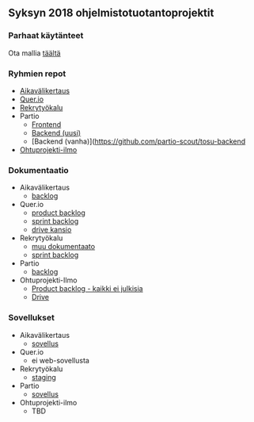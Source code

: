 ## Syksyn 2018 ohjelmistotuotantoprojektit

### Parhaat käytänteet

Ota mallia [täältä](https://github.com/ohtu-ohjaajat/OhTuHistory/blob/master/reference.md)

### Ryhmien repot
- [Aikavälikertaus](https://github.com/ohtu-aikavali)
- [Quer.io](https://github.com/Quer-io/Quer.io)
- [Rekrytyökalu](https://github.com/ohtu-rekry)
- Partio
  - [Frontend](https://github.com/partio-scout/tosu-frontend)
  - [Backend (uusi)](https://github.com/partio-scout/tosu-backend-node)
  - [Backend (vanha)](https://github.com/partio-scout/tosu-backend
- [Ohtuprojekti-ilmo](https://github.com/ohtuprojekti-ilmo)
  
  

### Dokumentaatio

- Aikavälikertaus
  - [backlog](https://docs.google.com/spreadsheets/d/1eLOK-ZdBtr7S7bItJMD2JX7B941bgRIqcAq6uivDRaY/edit#gid=1)
- Quer.io 
  - [product backlog](https://docs.google.com/spreadsheets/d/1zoZrZ76nHl1ytfHcbrPXzbQAAnYuDqROq3syIgq6yv4/edit#gid=0)
  - [sprint backlog](https://docs.google.com/spreadsheets/d/1356DjMJaCLzRHgTVMD-nwnh5C8HQBULkCzGxY0TGmIg/edit#gid=0)
  - [drive kansio](https://drive.google.com/drive/folders/14ewSGMBRCjzhqK1nLX_qdbn0I-8p89ea)
 - Rekrytyökalu
   - [muu dokumentaato](https://drive.google.com/open?id=15oY17CYTkx-eXyyLoGN5QNCkrILjgnGNioUANWcxRZY)
   - [sprint backlog](https://trello.com/b/1ElKPbZ2/rekryty%C3%B6kalu)
- Partio
  - [backlog](https://docs.google.com/spreadsheets/d/1s8WgWyk6s9hXbjHSsdBv8X7MHLPGrLpprMkqOl15yBo/edit?usp=sharing)
- Ohtuprojekti-Ilmo 
  - [Product backlog - kaikki ei julkisia](https://trello.com/b/Wv50WMSA/backlog)
  - [Drive](https://drive.google.com/drive/folders/1v3a2n6J6dK_4WmFbfaqIPxp1raWmBIwv)

### Sovellukset
- Aikavälikertaus
  - [sovellus](https://opi.mooc.fi/#/login)
- Quer.io
  - ei web-sovellusta
- Rekrytyökalu
  - [staging](https://rekrysofta-staging.apps.emblica.com/)
- Partio
  - [sovellus](https://suunnittelu.partio-ohjelma.fi/)
- Ohtuprojekti-ilmo
  - TBD

